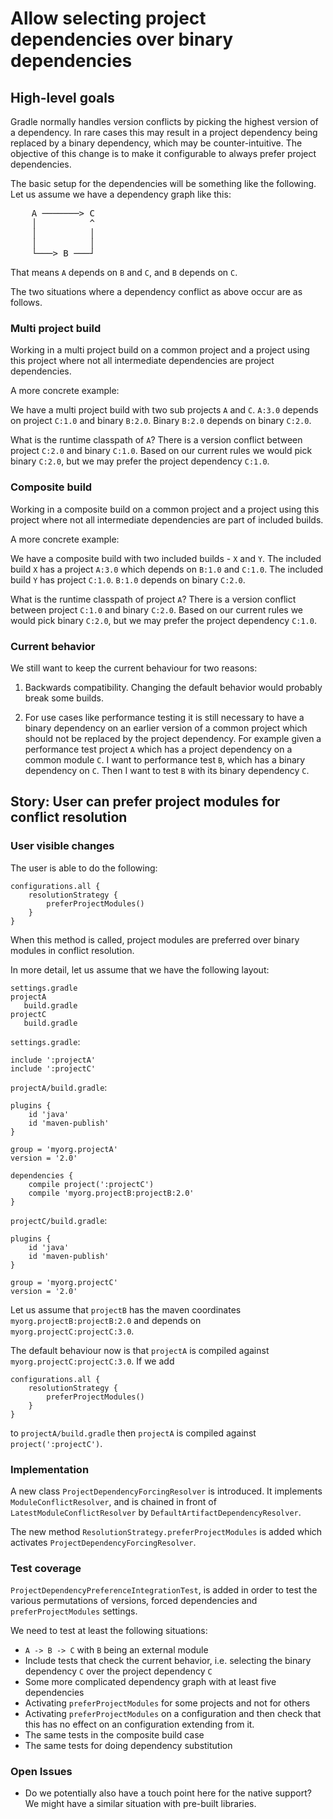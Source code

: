 # Allow selecting project dependencies over binary dependencies

## High-level goals

Gradle normally handles version conflicts by picking the highest version of a dependency.
In rare cases this may result in a project dependency being replaced by a binary dependency, which
may be counter-intuitive. The objective of this change is to make it 
configurable to always prefer project dependencies.

The basic setup for the dependencies will be something like the following.
Let us assume we have a dependency graph like this:

<pre>
    A ───────> C
    │          ^
    │          │
    │          │
    └───> B ───┘
</pre>

That means `A` depends on `B` and `C`, and `B` depends on `C`.

The two situations where a dependency conflict as above occur are as follows.

### Multi project build 

Working in a multi project build on a common project and a project using
this project where not all intermediate dependencies are project dependencies.

A more concrete example:

We have a multi project build with two sub projects `A` and `C`.
`A:3.0` depends on project `C:1.0` and binary `B:2.0`.
Binary `B:2.0` depends on binary `C:2.0`.

What is the runtime classpath of `A`? There is a version conflict between project
`C:2.0` and binary `C:1.0`. Based on our current rules we would pick binary `C:2.0`,
but we may prefer the project dependency `C:1.0`.   
 
### Composite build 

Working in a composite build on a common project and a project using
this project where not all intermediate dependencies are part of included builds.

A more concrete example:

We have a composite build with two included builds - `X` and `Y`.
The included build `X` has a project `A:3.0` which depends on `B:1.0` and `C:1.0`.
The included build `Y` has project `C:1.0`.
`B:1.0` depends on binary `C:2.0`.

What is the runtime classpath of project `A`? There is a version conflict between
project `C:1.0` and binary `C:2.0`. Based on our current rules we would pick
binary `C:2.0`, but we may prefer the project dependency `C:1.0`.
  
### Current behavior  
  
We still want to keep the current behaviour for two reasons:

1. Backwards compatibility. Changing the default behavior would probably break some builds.

2. For use cases like performance testing it is still necessary to have
  a binary dependency on an earlier version of a common project which
  should not be replaced by the project dependency.
  For example given a performance test project `A` which has a project dependency
  on a common module `C`. I want to performance test `B`, which has a binary dependency
  on `C`. Then I want to test `B` with its binary dependency `C`.
  
## Story: User can prefer project modules for conflict resolution

### User visible changes

The user is able to do the following:

    configurations.all {
        resolutionStrategy {
            preferProjectModules()
        }
    }

When this method is called, project modules are preferred over binary modules
in conflict resolution.

In more detail, let us assume that we have the following layout:

    settings.gradle
    projectA
       build.gradle
    projectC
       build.gradle


`settings.gradle`:
   
    include ':projectA'
    include ':projectC'

`projectA/build.gradle`:

    plugins {
        id 'java'
        id 'maven-publish'
    }
    
    group = 'myorg.projectA'
    version = '2.0'
    
    dependencies {
        compile project(':projectC')
        compile 'myorg.projectB:projectB:2.0'
    }

`projectC/build.gradle`:

    plugins {
        id 'java'
        id 'maven-publish'
    }
    
    group = 'myorg.projectC'
    version = '2.0'

Let us assume that `projectB` has the maven coordinates `myorg.projectB:projectB:2.0`
and depends on `myorg.projectC:projectC:3.0`.

The default behaviour now is that `projectA` is compiled against `myorg.projectC:projectC:3.0`. If
we add

    configurations.all {
        resolutionStrategy {
            preferProjectModules()
        }
    }

to `projectA/build.gradle` then `projectA` is compiled against `project(':projectC')`.

### Implementation

A new class `ProjectDependencyForcingResolver` is introduced. It implements `ModuleConflictResolver`,
and is chained in front of `LatestModuleConflictResolver` by `DefaultArtifactDependencyResolver`.

The new method `ResolutionStrategy.preferProjectModules` is added which activates `ProjectDependencyForcingResolver`.

### Test coverage

`ProjectDependencyPreferenceIntegrationTest`, is added in order to test the various permutations of
versions, forced dependencies and `preferProjectModules` settings.

We need to test at least the following situations:

* `A -> B -> C` with `B` being an external module
* Include tests that check the current behavior, i.e. selecting the binary dependency `C`
  over the project dependency `C`
* Some more complicated dependency graph with at least five dependencies
* Activating `preferProjectModules` for some projects and not for others
* Activating `preferProjectModules` on a configuration and then check that
  this has no effect on an configuration extending from it.
* The same tests in the composite build case
* The same tests for doing dependency substitution

### Open Issues

* Do we potentially also have a touch point here for the native support?
  We might have a similar situation with pre-built libraries.
